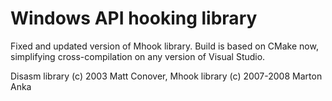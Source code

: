 # Windows API hooking library

Fixed and updated version of Mhook library. Build is based on CMake now, simplifying cross-compilation on any version of Visual Studio.

Disasm library (c) 2003 Matt Conover, Mhook library (c) 2007-2008 Marton Anka
